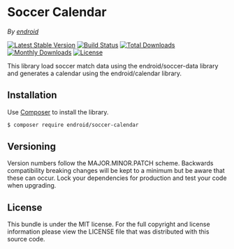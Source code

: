 # Soccer Calendar

*By [endroid](https://endroid.nl/)*

[![Latest Stable Version](http://img.shields.io/packagist/v/endroid/soccer-calendar.svg)](https://packagist.org/packages/endroid/soccer-calendar)
[![Build Status](http://img.shields.io/travis/endroid/SoccerCalendar.svg)](http://travis-ci.org/endroid/SoccerCalendar)
[![Total Downloads](http://img.shields.io/packagist/dt/endroid/soccer-calendar.svg)](https://packagist.org/packages/endroid/soccer-calendar)
[![Monthly Downloads](http://img.shields.io/packagist/dm/endroid/soccer-calendar.svg)](https://packagist.org/packages/endroid/soccer-calendar)
[![License](http://img.shields.io/packagist/l/endroid/soccer-calendar.svg)](https://packagist.org/packages/endroid/soccer-calendar)

This library load soccer match data using the endroid/soccer-data library and
generates a calendar using the endroid/calendar library.

## Installation

Use [Composer](https://getcomposer.org/) to install the library.

``` bash
$ composer require endroid/soccer-calendar
```

## Versioning

Version numbers follow the MAJOR.MINOR.PATCH scheme. Backwards compatibility
breaking changes will be kept to a minimum but be aware that these can occur.
Lock your dependencies for production and test your code when upgrading.

## License

This bundle is under the MIT license. For the full copyright and license
information please view the LICENSE file that was distributed with this source code.
